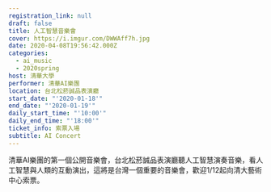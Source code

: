 ```yaml
---
registration_link: null
draft: false
title: 人工智慧音樂會
cover: https://i.imgur.com/DWWAff7h.jpg
date: 2020-04-08T19:56:42.000Z
categories:
  - ai_music
  - 2020spring
host: 清華大學
performer: 清華AI樂團
location: 台北松菸誠品表演廳
start_date: "'2020-01-18'"
end_date: "'2020-01-19'"
daily_start_time: "'10:00'"
daily_end_time: "'18:00'"
ticket_info: 索票入場
subtitle: AI Concert
---
```


清華AI樂團的第一個公開音樂會，台北松菸誠品表演廳聽人工智慧演奏音樂，看人工智慧與人類的互動演出，這將是台灣一個重要的音樂會，歡迎1/12起向清大藝術中心索票。